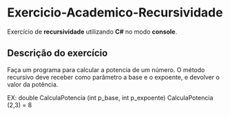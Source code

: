 # Exercicio-Academico-Recursividade

 Exercício de **recursividade** utilizando **C#** no modo **console**.
 
 ## Descrição do exercício
 
Faça um programa para calcular a potencia de um número. O método recursivo deve receber como parâmetro a base e 
o expoente, e devolver o valor da potência.

EX: double CalculaPotencia (int p_base, int p_expoente)
CalculaPotencia (2,3) = 8
